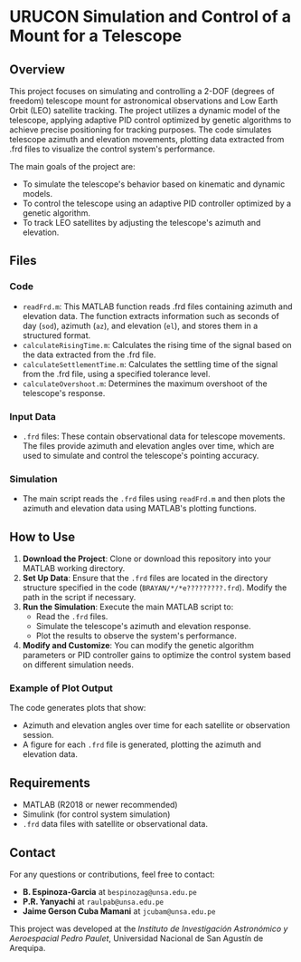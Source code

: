 
# URUCON Simulation and Control of a Mount for a Telescope

## Overview

This project focuses on simulating and controlling a 2-DOF (degrees of freedom) telescope mount for astronomical observations and Low Earth Orbit (LEO) satellite tracking. The project utilizes a dynamic model of the telescope, applying adaptive PID control optimized by genetic algorithms to achieve precise positioning for tracking purposes. The code simulates telescope azimuth and elevation movements, plotting data extracted from .frd files to visualize the control system's performance.

The main goals of the project are:
- To simulate the telescope's behavior based on kinematic and dynamic models.
- To control the telescope using an adaptive PID controller optimized by a genetic algorithm.
- To track LEO satellites by adjusting the telescope's azimuth and elevation.

## Files

### Code
- `readFrd.m`: This MATLAB function reads .frd files containing azimuth and elevation data. The function extracts information such as seconds of day (`sod`), azimuth (`az`), and elevation (`el`), and stores them in a structured format.
- `calculateRisingTime.m`: Calculates the rising time of the signal based on the data extracted from the .frd file.
- `calculateSettlementTime.m`: Calculates the settling time of the signal from the .frd file, using a specified tolerance level.
- `calculateOvershoot.m`: Determines the maximum overshoot of the telescope's response.

### Input Data
- `.frd` files: These contain observational data for telescope movements. The files provide azimuth and elevation angles over time, which are used to simulate and control the telescope's pointing accuracy.

### Simulation
- The main script reads the `.frd` files using `readFrd.m` and then plots the azimuth and elevation data using MATLAB's plotting functions.

## How to Use

1. **Download the Project**: Clone or download this repository into your MATLAB working directory.
2. **Set Up Data**: Ensure that the `.frd` files are located in the directory structure specified in the code (`BRAYAN/*/*e?????????.frd`). Modify the path in the script if necessary.
3. **Run the Simulation**: Execute the main MATLAB script to:
    - Read the `.frd` files.
    - Simulate the telescope's azimuth and elevation response.
    - Plot the results to observe the system's performance.
4. **Modify and Customize**: You can modify the genetic algorithm parameters or PID controller gains to optimize the control system based on different simulation needs.

### Example of Plot Output
The code generates plots that show:
- Azimuth and elevation angles over time for each satellite or observation session.
- A figure for each `.frd` file is generated, plotting the azimuth and elevation data.

## Requirements
- MATLAB (R2018 or newer recommended)
- Simulink (for control system simulation)
- `.frd` data files with satellite or observational data.

## Contact
For any questions or contributions, feel free to contact:
- **B. Espinoza-Garcia** at `bespinozag@unsa.edu.pe`
- **P.R. Yanyachi** at `raulpab@unsa.edu.pe`
- **Jaime Gerson Cuba Mamani** at `jcubam@unsa.edu.pe`

This project was developed at the *Instituto de Investigación Astronómico y Aeroespacial Pedro Paulet*, Universidad Nacional de San Agustín de Arequipa.
